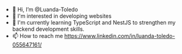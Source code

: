 - 👋 Hi, I’m @Luanda-Toledo
- 👀 I'm interested in developing websites
- 🌱 I'm currently learning TypeScript and NestJS to strengthen my backend development skills.
- 📫 How to reach me https://www.linkedin.com/in/luanda-toledo-055647161/

<!---
Luanda-Toledo/Luanda-Toledo is a ✨ special ✨ repository because its `README.md` (this file) appears on your GitHub profile.
You can click the Preview link to take a look at your changes.
--->

